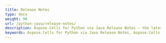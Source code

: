 ```yaml
---
title: Release Notes
type: docs
weight: 90
url: /python-java/release-notes/
description: Aspose.Cells for Python via Java Release Notes – the latest enhancements, new features, and fixes.
keywords: Aspose.Cells for Python via Java Release Notes, Aspose.Cells for Python via Java updates and fixes
---
```



